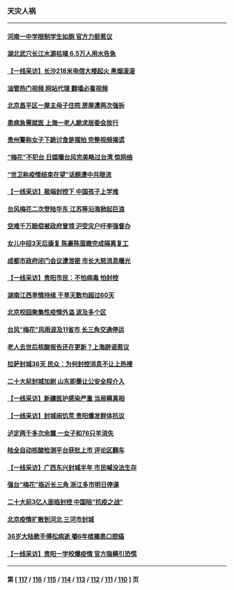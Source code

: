 ### 天灾人祸
---
#### [河南一中学限制学生如厕 官方力挺惹议](../../pages/ncid280/n13826501.md?09170445) 
#### [湖北武穴长江水源枯竭 6.5万人用水告急](../../pages/ncid280/n13826446.md?09170445) 
#### [【一线采访】长沙218米电信大楼起火 黑烟滚滚](../../pages/ncid280/n13826437.md?09170445) 
#### [油管热门视频 网站代理 翻墙必看视频](http://209.222.30.114:81/youtube.html?09170445)
#### [北京昌平区一屋主母子住院 房屋遭两次强拆](../../pages/ncid280/n13826388.md?09170445) 
#### [患病急需就医 上海一老人跪求居委会放行](../../pages/ncid280/n13826296.md?09170445) 
#### [贵州警称女子下跪讨食是摆拍 完整视频揭谎](../../pages/ncid280/n13826144.md?09170445) 
#### [“梅花”不犯台 日媒曝台风完美略过台湾 惊网络](../../pages/ncid280/n13825685.md?09170445) 
#### [“世卫称疫情结束在望”话题遭中共限流](../../pages/ncid280/n13825789.md?09170445) 
#### [【一线采访】极端封控下 中国孩子上学难](../../pages/ncid280/n13825645.md?09170445) 
#### [台风梅花二次登陆华东 江苏等沿海掀起巨浪](../../pages/ncid280/n13825356.md?09170445) 
#### [空难千万赔偿被政府冒领 沪受灾户吁李强督办](../../pages/ncid280/n13824933.md?09170445) 
#### [女儿中招3天后康复 陈豪陈茵媺完成隔离复工](../../pages/ncid280/n13825212.md?09170445) 
#### [成都市政府闭门会议遭泄密 市长大怒消息曝光](../../pages/ncid280/n13825158.md?09170445) 
#### [【一线采访】贵阳市民：不怕病毒 怕封控](../../pages/ncid280/n13824806.md?09170445) 
#### [湖南江西旱情持续 干旱天数均超过60天](../../pages/ncid280/n13824875.md?09170445) 
#### [北京校园聚集性疫情外溢 波及多个区](../../pages/ncid280/n13824535.md?09170445) 
#### [台风“梅花”风雨波及11省市 长三角交通停运](../../pages/ncid280/n13824511.md?09170445) 
#### [老人去世后核酸报告还在更新？上海辟谣惹议](../../pages/ncid280/n13824106.md?09170445) 
#### [拉萨封城36天 民众：为何封控消息不让上热搜](../../pages/ncid280/n13824404.md?09170445) 
#### [二十大前封城加剧 山东即墨让公安全程介入](../../pages/ncid280/n13824364.md?09170445) 
#### [【一线采访】新疆医护感染严重 当局瞒真相](../../pages/ncid280/n13823954.md?09170445) 
#### [【一线采访】封城闹饥荒 贵阳爆发群体抗议](../../pages/ncid280/n13824007.md?09170445) 
#### [泸定两千多次余震 一女子和76只羊消失](../../pages/ncid280/n13824005.md?09170445) 
#### [陆全自动核酸检测平台获批上市 评论区翻车](../../pages/ncid280/n13823962.md?09170445) 
#### [【一线采访】广西东兴封城半年 市民喊没法生存](../../pages/ncid280/n13823902.md?09170445) 
#### [强台“梅花”临近长三角 浙江多市明日停课](../../pages/ncid280/n13823686.md?09170445) 
#### [二十大前3亿人面临封控 中国陷“抗疫之战”](../../pages/ncid280/n13823735.md?09170445) 
#### [北京疫情扩散到河北 三河市封城](../../pages/ncid280/n13823641.md?09170445) 
#### [36岁大陆歌手傅松病逝 嚼6年槟榔患口腔癌](../../pages/ncid280/n13823547.md?09170445) 
#### [【一线采访】贵阳一学校爆疫情 官方隐瞒引恐慌](../../pages/ncid280/n13823203.md?09170445) 

---
#### 第 [ [117](./117.md?09170445) / [116](./116.md?09170445) / [115](./115.md?09170445) / [114](./114.md?09170445) / [113](./113.md?09170445) / [112](./112.md?09170445) / [111](./111.md?09170445) / [110](./110.md?09170445) ] 页
